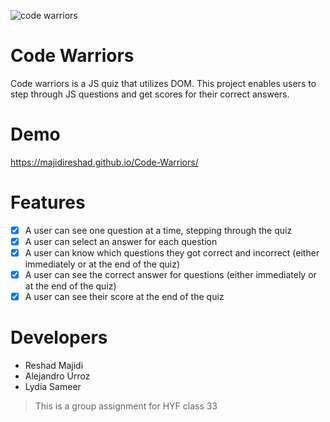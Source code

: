
![code warriors](https://user-images.githubusercontent.com/84543794/136499350-b4ff1e75-055c-4736-a7d2-3dd26bb6c047.png)

# Code Warriors
Code warriors is a JS quiz that utilizes DOM. This project enables users to step through JS questions and get scores for their correct answers.

# Demo
https://majidireshad.github.io/Code-Warriors/

# Features
- [x] A user can see one question at a time, stepping through the quiz
- [x] A user can select an answer for each question
- [x] A user can know which questions they got correct and incorrect (either immediately or at the end of the quiz)
- [x] A user can see the correct answer for questions (either immediately or at the end of the quiz)
- [x] A user can see their score at the end of the quiz

# Developers 
- Reshad Majidi
- Alejandro Urroz
- Lydia Sameer


> This is a group assignment for HYF class 33

